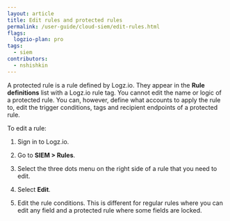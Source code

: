 ```yaml
---
layout: article
title: Edit rules and protected rules
permalink: /user-guide/cloud-siem/edit-rules.html
flags:
  logzio-plan: pro
tags:
  - siem
contributors:
  - nshishkin
---
```


A protected rule is a rule defined by Logz.io. They appear in the **Rule definitions** list with a Logz.io rule tag. You cannot edit the name or logic of a protected rule. You can, however, define what accounts to apply the rule to, edit the trigger conditions, tags and recipient endpoints of a protected rule.

To edit a rule:

1. Sign in to Logz.io.

2. Go to **SIEM > Rules**.

3. Select the three dots menu on the right side of a rule that you need to edit.

4. Select **Edit**.

5. Edit the rule conditions. This is different for regular rules where you can edit any field and a protected rule where some fields are locked.